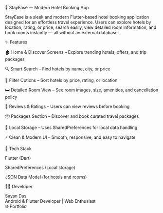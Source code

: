 🏨 StayEase — Modern Hotel Booking App

StayEase is a sleek and modern Flutter-based hotel booking application designed for an effortless travel experience. Users can explore hotels by location, rating, or price, search easily, view detailed room information, and book rooms instantly — all without an external database.  

✨ Features  

🏠 Home & Discover Screens – Explore trending hotels, offers, and trip packages  

🔍 Smart Search – Find hotels by name, city, or price  

🧳 Filter Options – Sort hotels by price, rating, or location  

🛏️ Detailed Room View – See room images, size, amenities, and cancellation policy  
  
💬 Reviews & Ratings – Users can view reviews before booking  

📦 Packages Section – Discover and book curated travel packages  

💾 Local Storage – Uses SharedPreferences for local data handling  

⚡ Clean & Modern UI – Smooth, responsive, and easy to navigate  

🧠 Tech Stack  

Flutter (Dart)  

SharedPreferences (Local storage)  

JSON Data Model (for hotels and rooms)  

🧑‍💻 Developer  

Sayan Das  
Android & Flutter Developer | Web Enthusiast  
🌐 Portfolio  
